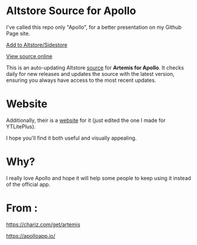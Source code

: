 # Altstore Source for Apollo

I've called this repo only "Apollo", for a better presentation on my Github Page site.

[Add to Altstore/Sidestore](https://tinyurl.com/ApolloAltstore)

[View source online](https://therealfoxster.github.io/altsource-viewer/app.html?source=https://balackburn.github.io/Apollo/apps.json&id=com.christianselig.Apollo)

This is an auto-updating Altstore [source](https://balackburn.github.io/Apollo/apps.json) for **Artemis for Apollo**. It checks daily for new releases and updates the source with the latest version, ensuring you always have access to the most recent updates.

# Website 

Additionally, their is a [website](https://balackburn.github.io/Apollo/) for it (just edited the one I made for YTLitePlus).

I hope you'll find it both useful and visually appealing.

# Why?

I really love Apollo and hope it will help some people to keep using it instead of the official app.

# From : 

https://chariz.com/get/artemis

https://apolloapp.io/
